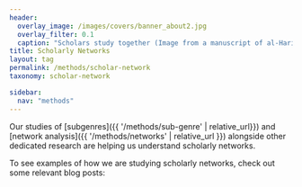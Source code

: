 ```yaml
---
header:
  overlay_image: /images/covers/banner_about2.jpg
  overlay_filter: 0.1
  caption: "Scholars study together (Image from a manuscript of al-Hariri's *Maqamat*, courtesy of the [BNF](https://gallica.bnf.fr/ark:/12148/btv1b8422962f/f14.item.r=maqamat.zoom#))"
title: Scholarly Networks
layout: tag
permalink: /methods/scholar-network
taxonomy: scholar-network

sidebar:
  nav: "methods"
---
```

Our studies of [subgenres]({{ '/methods/sub-genre' | relative_url}}) and [network analysis]({{ '/methods/networks' | relative_url }}) alongside other dedicated research are helping us understand scholarly networks.
To see examples of how we are studying scholarly networks, check out some relevant blog posts:
